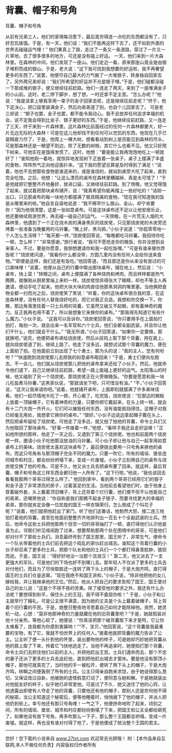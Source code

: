 # 背囊、帽子和号角

背囊、帽子和号角 

从前有兄弟三人，他们的家境每况愈下，最后竟穷得连一点吃的东西都没有了，只好忍饥挨饿。于是，有一天，他们说：“我们不能再这样下去了，还不如到外面的世界去碰碰运气哩！” 
他们果真上了路，走过了一条又一条道路，穿过了一片又一片草地，去了很多很多的地方，可还是没有碰上好运。 
一天，他们来到一片大森林里。在森林的中间，他们发现了一座山。他们走近一看，原来那座山竟全是由银子堆积而成的银山。于是，老大说：“这下我可找到我想要的好运啦，我不再奢望更多的东西了。”说罢，他便尽自己最大的力气搬了一大堆银子，转身独自回家去了。另外两兄弟却说：“我们所希望的好运并不光是银子哩。”于是，他们碰都没碰一下那成堆的银子，便又继续往前赶路。他们一连走了两天，来到了一座堆满金子的小山前。这时，老二停下脚步，想了想，一时还拿不定主意。“怎么办呢？”他说：“我是该拿上够我享用一辈子的金子回家去呢，还是继续往前走呢？”终于，他下定决心，把口袋里装满金子，然后向弟弟道了别，也自个儿回家去了。 
可是老三却说：“银子也罢，金子也罢，都不能令我动心。我不会放弃任何追求幸福的机会，说不定我会得到比金子、银子更好的东西。”于是，他继续往前赶路，又一连走了三天，终于来到一片森林里。这片森林比前面经过的任何一片森林都要大，好一片无边无际的大森林！可是在这儿他却找不到任何可以充饥的东西，他现在几乎已是精疲力尽了，于是，他爬上一棵大树，想看看站到树上是否能见到森林的尽头，可是那森林还是一眼望不到边，除了无数的树梢，其它什么也看不见。他又只好爬下树来，可他实在是饿得发慌了。这时，他想：“要是能让我再饱饱地吃上一顿就好了！”谁知他刚一着地，就惊异地发现树下正放着一张桌子，桌子上摆满了丰盛的食物，阵阵热气正向他迎面扑来。“这下我的愿望总算是及时得到了满足！”说着，他也不去想那些食物是谁送来的，或是谁烧的，就站到桌旁大吃了起来，直到完全吃饱。之后，他想：“让这么漂亮的桌布在森林里糟蹋掉，真是太可惜了！”于是他就把它整整齐齐地叠好，放进口袋，又继续往前赶路。到了傍晚，他又觉得饿了起来，就试着把那块桌布铺开，说：“我真希望你能再摆上一些好吃的！”话刚一出口，只见那桌布的每一块地方都摆满了极其精美的食物。“现在我可知道我的饭是从哪里来的啦。”他自言自语地说道：“我不稀罕什么银山、金山，却宁肯要你！”因为他很清楚，这是一张如意桌布。可是这块桌布还不足以让他安居乐业，他还要继续周游世界，再去碰一碰自己的运气。 
一天傍晚，在一片荒无人烟的大森林里，他遇到了一个正在烧木炭的满身黑灰的烧炭佬，只见那烧炭佬的木炭旁还烤着一些准备当晚餐用的马铃薯。“晚上好，黑乌鸦，”小伙子说道：“你孤零零地一个人怎么生活呀？” 
“每天都一样，”烧炭佬回答说，“每晚都吃马铃薯。我招待你吃一顿，怎么样？” 
“非常感谢，”旅行者说，“我可不愿抢走你的晚饭，你并没想到会来客人。不过，要是你愿意，我倒想邀请你和我一起吃饭哩。” 
“可是有谁来替你弄饭呢？”烧炭佬问道，“我看你什么都没带，方圆几里内没有任何人会给你送来食物。”“即便是这样，我们还是有饭吃。”他回答道，“而且那还是你从来没有尝过的可口美味哩！”说着，他便从自己的行囊中取出那块桌布，铺在地上，然后说： 
“小桌布，快上菜！”转眼之间，桌布上便摆满了各种烧肉和烤肉，而且样样都是热气腾腾，就像刚从厨房里端上来的一样。烧炭佬惊异得张大了眼睛，却也不等主人再邀请，便动手吃了起来。他把大块大块的肉直往他那黑洞洞的嘴里塞。当他俩把食物全都一扫而光之后，烧炭佬笑了笑说：“听着，你的这块桌布很合我的意，在这座森林里，没有任何人替我烧好吃的，而它对我正合适。我想和你交换一下。你瞧，那边角落里挂着一只士兵用的背囊，它虽然又破又不起眼，却有着神奇的魔力。反正我再也用不着了，所以我想象它来换你的桌布。” 
“那我得先知道它有些什么魔力。”小伙子说。 
“这我可以告诉你。”烧炭佬回答说，“你只要用手在上面拍打拍打，每拍一次，就会出来一名军官和六个士兵，他们全都全副武装，并且你让他们干什么，他们就会干什么。” 
“我无所谓，”小伙子回答道，“如果你一定要换，那就换吧。”说完，他便把桌布递给烧炭佬，然后从挂钩上取下那个背囊，挎在肩上，就向烧炭佬道了别，继续上路了。他走了没多远，就想试试那个背囊的魔力，便在上面拍了拍。在他面前立刻出现了七个勇士，那为头的说：“我的主人，您有何吩咐？”“快速跑到烧炭佬那儿去把我的如意桌布取回来！”于是，勇士们便向左跑去，不一会儿，他们就从烧炭佬那儿把他的桌布拿来还给了小伙子。然后，他就命令他们退下，自己又继续往前赶路，希望一路上能碰上更好的运气。太阳落山的时候，他又碰到了另一个烧炭佬。那烧炭佬正在火旁做晚饭。“你要是愿意和我一块儿吃盐煮马铃薯，”这黑家伙说，“那就请坐下吧，只可惜没有油。” 
“不，”小伙子回答说，“这次让我来请你吧。”说着，他就铺开桌布，上面即刻就摆满了许多美味佳肴。他们一起尽情地大吃了一顿，开心极了。吃完饭，烧炭佬说：“在那边的搁板上放着一顶破帽子，它有着神奇的力量，只要你把它戴起来，在头上转一转，就会有十二门大炮一齐开火。它们可以摧毁任何东西，没有谁能抵挡得住。这帽子对我已经毫无用处，我想拿它换你的桌布。” 
“很好。”小伙子边说边拿起帽子戴在头上，然后把桌布留给了烧炭佬。可他走了没多远，就又拍了拍他的背囊，命令士兵们又为他取回了那块桌布。“好事一件接着一件，”他想，“看样子我还会走好运哩！”正如他所想的那样，他走了一天之后，又遇到了第三个烧炭佬。他也和前面两个烧炭佬一样，邀请小伙子吃他那没放油的马铃薯。可小伙子却让他与自己一起享用如意桌布上的美味。烧炭佬太喜欢这块桌布了，最后便提出要用一只号角来换他的桌布。而这只号角有与那顶帽子完全不同的魔力。只要一吹它，所有的墙垣、堡垒连同城市和村庄，都会纷纷坍塌下来，变成一片废墟。小伙子立刻用自己的桌布与烧炭佬交换了他的号角。可是不久，他又派士兵去把桌布要了回来。就这样，最后背囊、帽子和号角这三样东西全都归他一人所有了。“这下行啦，”他说，“我也该回去看看我那两个哥哥过得怎么样了。” 
他回到家中，看到两个哥哥已经用它们的银子和金子造了非常漂亮的房子，过着富足的生活。当他前去看望他们时，由于他身上穿着破外套，头上戴着顶旧帽子，背上还背着个烂行囊，他们便不但不认他是自己的弟弟，还嘲笑他说：“你自称是我们那瞧不起金子银子、而要寻找更大的幸福的弟弟，那你就肯定会像一位凯旋的国王一样衣锦荣归，怎么倒成了个叫花子呢？”说着，他们就把他赶出了家门。听了他们这番话，他勃然大怒，接二连三地拍打着他的背囊，直至在他面前整整齐齐地排列出一百五十个全副武装的士兵。然后，他命令这些士兵把他那两个目空一切的哥哥抽打了一顿，直打得他们认识他是谁为止。邻居们听见喧闹跑了过来，想要帮助那两个处在困境中的哥哥，可是他们却对付不了那些士兵们。消息最终传到了国王那里，国王听了，非常生气，便命令一个队长带着他的士兵们前去把这个捣乱的家伙赶出城去。谁知这个背着行囊的小伙子却召来了更多的士兵，把那个队长和他的士兵们一个个都打得鼻青脸肿，狼狈而逃。于是，国王说：“得好好地治一治那个流浪汉！” 
第二天，他又派去了一支更强大的军队，可是他们的下场也好不到哪儿去。那年轻人不仅派了更多的士兵去对付他们，而且为了尽快取胜还一连转了两下头上的帽子，于是大炮齐鸣，直打得国王的士兵们仓皇逃窜。“现在我绝不和国王讲和，”小伙子说，“除非他把他的女儿嫁给我，并让我继承他的王位。”然后，他派人把自己的要求告知了国王，国王便对自己的女儿说：“这是个不得不吞的苦果。除了接受他的要求之外，我还有什么办法呢？要想得到和平，保住头上的王冠，我不得不委屈你啦！” 
于是，小伙子和公主就举行了婚礼。可是公主很不满意，因为她的丈夫是个头上戴着破帽子，背上背着个旧行囊的平民。于是，她整日整夜地寻思着自己如何才能除掉他。突然，她灵机一动，心想：“莫非他那神奇的力量就藏在他的旧背囊里吧？”于是，她就假装对他十分亲热，等他心软了，她便说：“你真该把那个破背囊取下来才是呵，它让你太难看了，连我都为你感到害臊呐！”“不，宝贝，”他回答说，“这个背囊是我最重要的宝物，有了它，我就不怕世界上的任何人。”接着他就把背囊的魔力告诉了公主。公主听了便一头扑到他的怀里，装出要吻他的样子，可是她却巧妙她把背囊从他的肩上取了下来，拎着它飞快地逃走了。当他不再追来时，她便拍打那个背囊，命令士兵们去抓住他们以前的主人，并把他赶出王宫。士兵们遵命而去，那个不忠的妻子还派了更多的士兵去追赶他，直到把他赶出城去才罢休。要是他没有那顶小帽子，那他可就真完了，当时他的手一被松开，便转了两下头上的帽子，于是大炮齐鸣，转瞬之间便轰倒了所有的士兵。公主只得亲自跑来求饶，由于她说得那么恳切，又保证改过自新，他被她的虚情假意打动了，便同意与她和解。于是她就装出对他挺友好的样子，似乎她已非常爱他。可是过了不久．她又迷住了他的心窍，让他透露出即使有人夺走了他的背囊，只要他还有他的帽子，那别人还是奈何他不得的秘密。当公主知道这个秘密后，便等他睡着时，悄悄摘下了他的帽子，并派人把他扔到街上。幸亏他还有那只号角哩！一气之下，他便拼命地吹了起来，顷刻之间，所有的墙垣、堡垒、城市和村庄都纷纷倒塌了下来，把国王和公主全都给砸死了。如果他没有放下号角，再多吹那么一下子，那么整个王国都会坍塌，变成一片废墟。就这样，再也没有谁对付得了他了，于是他便成了统治整个王国的君主。 

                  
--------------------
您好！您下载的小说来自 www.27txt.com 欢迎常去光顾哦！
附：【本作品来自互联网,本人不做任何负责】内容版权归作者所有